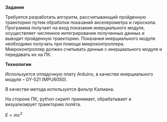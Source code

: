 **Задание**

Требуется разработать алгоритм, рассчитывающий пройденную траекторию путем обработки показаний акселерометра и гироскопа. Программа получает на вход показания инерциального модуля, осуществляет численное интегрирование полученных данных и выводит пройденную траекторию.
Показания инерциального модуля необходимо получать при помощи микроконтроллера. Микроконтроллер должен считывать данные с инерциального модуля и передавать их на ПК. 

**Технологии**

Используется отладочную плату Arduino, в качестве инерциального модуля – GY-521 (MPU6050).

В качестве метода используется фильтр Калмана.

На стороне ПК, python скрипт принимает, обрабатывает и визуализирует траекторию полёта.

$E = mc^2$ 
